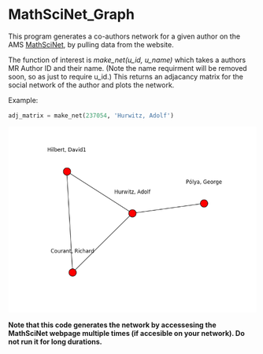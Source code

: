 # MathSciNet_Graph
This program generates a co-authors network for a given author on the AMS [MathSciNet](http://www.ams.org/mathscinet/index.html), by pulling data from the website.

The function of interest is *make_net(u_id, u_name)* which takes a authors MR Author ID and their name. (Note the name requirment will be removed soon, so as just to require u_id.) This returns an adjacancy matrix for the social network of the author and plots the network. 

Example:
```python
adj_matrix = make_net(237054, 'Hurwitz, Adolf')
```

![Output](https://raw.githubusercontent.com/brian-regan/MathSciNet_Graph/master/example_fig.png)

**Note that this code generates the network by accessesing the MathSciNet webpage multiple times (if accesible on your network). Do not run it for long durations.**
